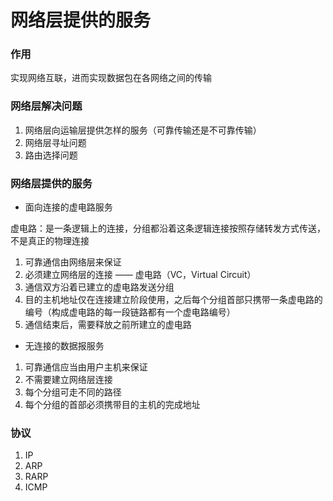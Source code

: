# 网络层提供的服务


### 作用

实现网络互联，进而实现数据包在各网络之间的传输


### 网络层解决问题

1. 网络层向运输层提供怎样的服务（可靠传输还是不可靠传输）
2. 网络层寻址问题
3. 路由选择问题


### 网络层提供的服务

* 面向连接的虚电路服务

虚电路：是一条逻辑上的连接，分组都沿着这条逻辑连接按照存储转发方式传送，不是真正的物理连接

1. 可靠通信由网络层来保证
2. 必须建立网络层的连接 —— 虚电路（VC，Virtual Circuit）
3. 通信双方沿着已建立的虚电路发送分组
4. 目的主机地址仅在连接建立阶段使用，之后每个分组首部只携带一条虚电路的编号（构成虚电路的每一段链路都有一个虚电路编号）
5. 通信结束后，需要释放之前所建立的虚电路

* 无连接的数据报服务

1. 可靠通信应当由用户主机来保证
2. 不需要建立网络层连接
3. 每个分组可走不同的路径
4. 每个分组的首部必须携带目的主机的完成地址


### 协议

1. IP
2. ARP
3. RARP
4. ICMP
